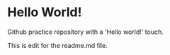 # Hello World!
Github practice repository with a 'Hello world!' touch.

This is edit for the readme.md file.
